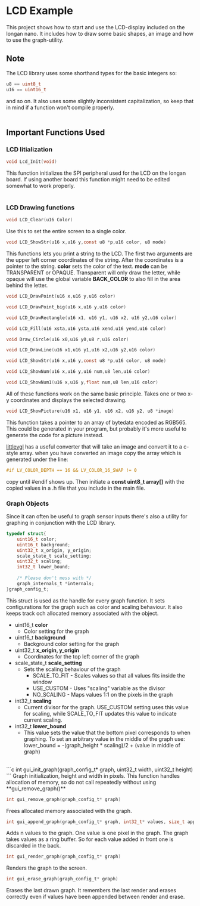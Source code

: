 <br>

# LCD Example


This project shows how to start and use the LCD-display included on the longan nano. It includes how to draw some basic shapes, an image and how to use the graph-utility.



## Note

The LCD library uses some shorthand types for the basic integers so:
```c
u8 == uint8_t
u16 == uint16_t
```

and so on. It also uses some slightly inconsistent capitalization, so keep that in mind if a function won't compile properly. 
<br><br>
## Important Functions Used
### LCD Iitialization
```c
void Lcd_Init(void)
```
This function initializes the SPI peripheral used for the LCD on the longan board. If using another board this function might need to be edited somewhat to work properly.
<br><br>
### LCD Drawing functions

```c
void LCD_Clear(u16 Color)
```
Use this to set the entire screen to a single color.

```c
void LCD_ShowStr(u16 x,u16 y,const u8 *p,u16 color, u8 mode)
```
This functions lets you print a string to the LCD. The first two arguments are the upper left corner coordinates of the string. After the coordinates is a pointer to the string. **color** sets the color of the text. **mode** can be TRANSPARENT or OPAQUE. Transparent will only draw the letter, while opaque will use the global variable **BACK_COLOR** to also fill in the area behind the letter.

```c
void LCD_DrawPoint(u16 x,u16 y,u16 color)

void LCD_DrawPoint_big(u16 x,u16 y,u16 color)

void LCD_DrawRectangle(u16 x1, u16 y1, u16 x2, u16 y2,u16 color)

void LCD_Fill(u16 xsta,u16 ysta,u16 xend,u16 yend,u16 color)

void Draw_Circle(u16 x0,u16 y0,u8 r,u16 color)

void LCD_DrawLine(u16 x1,u16 y1,u16 x2,u16 y2,u16 color)

void LCD_ShowStr(u16 x,u16 y,const u8 *p,u16 color, u8 mode)

void LCD_ShowNum(u16 x,u16 y,u16 num,u8 len,u16 color)

void LCD_ShowNum1(u16 x,u16 y,float num,u8 len,u16 color)
```

All of these functions work on the same basic principle. Takes one or two x-y coordinates and displays the selected drawing.

```c
void LCD_ShowPicture(u16 x1, u16 y1, u16 x2, u16 y2, u8 *image)
```
This function takes a pointer to an array of bytedata encoded as RGB565. This could be generated in your program, but probably it's more useful to generate the code for a picture instead.

[littlevgl](https://littlevgl.com/image-to-c-array) has a useful converter that will take an image and convert it to a c-style array. when you have converted an image copy the array which is generated under the line:
```c
#if LV_COLOR_DEPTH == 16 && LV_COLOR_16_SWAP != 0
```
copy until #endif shows up. Then initiate a **const uint8_t array[]** with the copied values in a .h file that you include in the main file.

### Graph Objects

Since it can often be useful to graph sensor inputs there's also a utility for graphing in conjunction with the LCD library.
```c
typedef struct{
    uint16_t color;
    uint16_t background;
    uint32_t x_origin, y_origin;
    scale_state_t scale_setting;
    uint32_t scaling;
    int32_t lower_bound;
    
    /* Please don't mess with */
    graph_internals_t *internals;
}graph_config_t;
```
This struct is used as the handle for every graph function. It sets configurations for the graph such as color and scaling behaviour. It also keeps track och allocated memory associated with the object.

- uint16_t **color**
    - Color setting for the graph
- uint16_t **background**
    - Background color setting for the graph
- uint32_t **x_origin, y_origin**
    - Coordinates for the top left corner of the graph
- scale_state_t **scale_setting**
    - Sets the scaling behaviour of the graph
        - SCALE_TO_FIT - Scales values so that all values fits inside the window
        - USE_CUSTOM - Uses "scaling" variable as the divisor
        - NO_SCALING - Maps values 1:1 on the pixels in the graph
- int32_t **scaling**
    - Current divisor for the graph. USE_CUSTOM setting uses this value for scaling, while SCALE_TO_FIT updates this value to indicate current scaling.
- int32_t **lower_bound** 
    - This value sets the value that the bottom pixel corresponds to when graphing. To set an arbitrary value in the middle of the graph use: <br>lower_bound = -(graph_height * scaling)/2 + (value in middle of graph)
<br>
```c
int gui_init_graph(graph_config_t* graph, uint32_t width, uint32_t height)
```
Graph initialization, height and width in pixels. This function handles allocation of memory, so do not call repeatedly without using **gui_remove_graph()**

```c
int gui_remove_graph(graph_config_t* graph)
```
Frees allocated memory associated with the graph.
```c
int gui_append_graph(graph_config_t* graph, int32_t* values, size_t append_n)
```
Adds n values to the graph. One value is one pixel in the graph. The graph takes values as a ring buffer. So for each value added in front one is discarded in the back.

```c
int gui_render_graph(graph_config_t* graph)
```
Renders the graph to the screen.

```c
int gui_erase_graph(graph_config_t* graph)
```
Erases the last drawn graph. It remembers the last render and erases correctly even if values have been appended between render and erase.